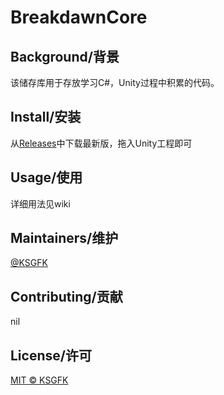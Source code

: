 # BreakdawnCore

## Background/背景
该储存库用于存放学习C#，Unity过程中积累的代码。

## Install/安装
从[Releases](https://github.com/ksgfk/BreakdawnCore/releases)中下载最新版，拖入Unity工程即可

## Usage/使用
详细用法见wiki

## Maintainers/维护
[@KSGFK](https://github.com/ksgfk)

## Contributing/贡献
nil

## License/许可
[MIT © KSGFK](https://github.com/ksgfk/BreakdawnCore/blob/master/LICENSE)